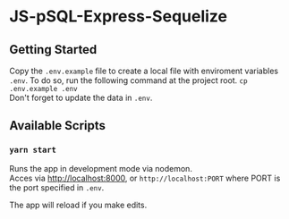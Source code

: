 # JS-pSQL-Express-Sequelize

## Getting Started

Copy the `.env.example` file to create a local file with enviroment variables `.env`. To do so, run the following command at the project root.
`cp .env.example .env`\
Don't forget to update the data in `.env`.

## Available Scripts

### `yarn start`

Runs the app in development mode via nodemon.\
Acces via [http://localhost:8000](http://localhost:8000), or `http://localhost:PORT` where PORT is the port specified in `.env`.

The app will reload if you make edits.
